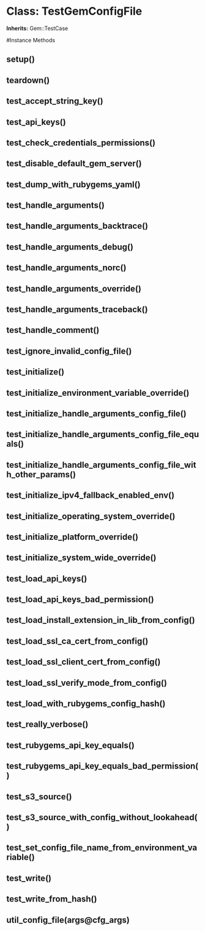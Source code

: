 # Class: TestGemConfigFile
**Inherits:** Gem::TestCase
    




#Instance Methods
## setup() [](#method-i-setup)

## teardown() [](#method-i-teardown)

## test_accept_string_key() [](#method-i-test_accept_string_key)

## test_api_keys() [](#method-i-test_api_keys)

## test_check_credentials_permissions() [](#method-i-test_check_credentials_permissions)

## test_disable_default_gem_server() [](#method-i-test_disable_default_gem_server)

## test_dump_with_rubygems_yaml() [](#method-i-test_dump_with_rubygems_yaml)

## test_handle_arguments() [](#method-i-test_handle_arguments)

## test_handle_arguments_backtrace() [](#method-i-test_handle_arguments_backtrace)

## test_handle_arguments_debug() [](#method-i-test_handle_arguments_debug)

## test_handle_arguments_norc() [](#method-i-test_handle_arguments_norc)

## test_handle_arguments_override() [](#method-i-test_handle_arguments_override)

## test_handle_arguments_traceback() [](#method-i-test_handle_arguments_traceback)

## test_handle_comment() [](#method-i-test_handle_comment)

## test_ignore_invalid_config_file() [](#method-i-test_ignore_invalid_config_file)

## test_initialize() [](#method-i-test_initialize)

## test_initialize_environment_variable_override() [](#method-i-test_initialize_environment_variable_override)

## test_initialize_handle_arguments_config_file() [](#method-i-test_initialize_handle_arguments_config_file)

## test_initialize_handle_arguments_config_file_equals() [](#method-i-test_initialize_handle_arguments_config_file_equals)

## test_initialize_handle_arguments_config_file_with_other_params() [](#method-i-test_initialize_handle_arguments_config_file_with_other_params)

## test_initialize_ipv4_fallback_enabled_env() [](#method-i-test_initialize_ipv4_fallback_enabled_env)

## test_initialize_operating_system_override() [](#method-i-test_initialize_operating_system_override)

## test_initialize_platform_override() [](#method-i-test_initialize_platform_override)

## test_initialize_system_wide_override() [](#method-i-test_initialize_system_wide_override)

## test_load_api_keys() [](#method-i-test_load_api_keys)

## test_load_api_keys_bad_permission() [](#method-i-test_load_api_keys_bad_permission)

## test_load_install_extension_in_lib_from_config() [](#method-i-test_load_install_extension_in_lib_from_config)

## test_load_ssl_ca_cert_from_config() [](#method-i-test_load_ssl_ca_cert_from_config)

## test_load_ssl_client_cert_from_config() [](#method-i-test_load_ssl_client_cert_from_config)

## test_load_ssl_verify_mode_from_config() [](#method-i-test_load_ssl_verify_mode_from_config)

## test_load_with_rubygems_config_hash() [](#method-i-test_load_with_rubygems_config_hash)

## test_really_verbose() [](#method-i-test_really_verbose)

## test_rubygems_api_key_equals() [](#method-i-test_rubygems_api_key_equals)

## test_rubygems_api_key_equals_bad_permission() [](#method-i-test_rubygems_api_key_equals_bad_permission)

## test_s3_source() [](#method-i-test_s3_source)

## test_s3_source_with_config_without_lookahead() [](#method-i-test_s3_source_with_config_without_lookahead)

## test_set_config_file_name_from_environment_variable() [](#method-i-test_set_config_file_name_from_environment_variable)

## test_write() [](#method-i-test_write)

## test_write_from_hash() [](#method-i-test_write_from_hash)

## util_config_file(args@cfg_args) [](#method-i-util_config_file)


